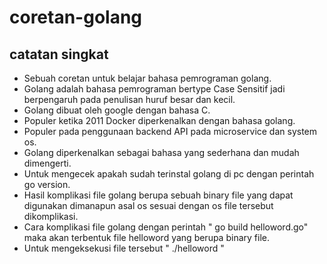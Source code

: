 # coretan-golang
## catatan singkat 
- Sebuah coretan untuk belajar bahasa pemrograman golang.
- Golang adalah bahasa pemrograman bertype Case Sensitif jadi berpengaruh pada penulisan huruf besar dan kecil.
- Golang dibuat oleh google dengan bahasa C.
- Populer ketika 2011 Docker diperkenalkan dengan bahasa golang.
- Populer pada penggunaan backend API pada microservice dan system os.
- Golang diperkenalkan sebagai bahasa yang sederhana dan mudah dimengerti.
- Untuk mengecek apakah sudah terinstal golang di pc dengan perintah go version.
- Hasil komplikasi file golang berupa sebuah binary file yang dapat digunakan dimanapun asal os sesuai dengan os file tersebut dikomplikasi.
- Cara komplikasi file golang dengan perintah " go build helloword.go" maka akan terbentuk file helloword yang berupa binary file.
- Untuk mengeksekusi file tersebut " ./helloword "

